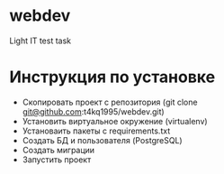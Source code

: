 # webdev
Light IT test task

# Инструкция по установке
+ Скопировать проект с репозитория (git clone git@github.com:t4kq1995/webdev.git)
+ Установить виртуальное окружение (virtualenv)
+ Установаить пакеты с requirements.txt
+ Создать БД и пользователя (PostgreSQL)
+ Создать миграции
+ Запустить проект
